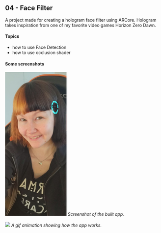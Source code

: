 ## 04 - Face Filter
A project made for creating a hologram face filter using ARCore. Hologram takes inspiration from one of my favorite video games Horizon Zero Dawn.

#### Topics
- how to use Face Detection
- how to use occlusion shader

#### Some screenshots
<img src="face-filter.jpg" width="200"/>
<em>Screenshot of the built app.</em>
<br><br>

<img src="face-filter.gif" width="200"/>
<em>A gif animation showing how the app works.</em>
